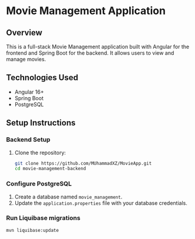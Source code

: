 # Movie Management Application

## Overview
This is a full-stack Movie Management application built with Angular for the frontend and Spring Boot for the backend. It allows users to view and manage movies.

## Technologies Used
- Angular 16+
- Spring Boot
- PostgreSQL

## Setup Instructions

### Backend Setup
1. Clone the repository:
   ```bash
   git clone https://github.com/MUhammadXZ/MovieApp.git
   cd movie-management-backend
### Configure PostgreSQL
1. Create a database named `movie_management`.
2. Update the `application.properties` file with your database credentials.

### Run Liquibase migrations
```bash
mvn liquibase:update
